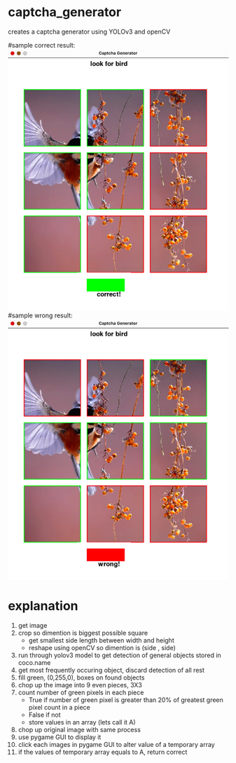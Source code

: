 # captcha_generator
creates a captcha generator using YOLOv3 and openCV

#sample correct result:
![ScreenShot](https://github.com/Tab-sp/captcha_generator/blob/main/sample_resut(1).jpg)
#sample wrong result:
![ScreenShot](https://github.com/Tab-sp/captcha_generator/blob/main/sample_result(2).jpg)

# explanation
1) get image
2) crop so dimention is biggest possible square
    - get smallest side length between width and height
    - reshape using openCV so dimention is (side , side)
3) run through yolov3 model to get detection of general objects stored in coco.name
4) get most frequently occuring object, discard detection of all rest
5) fill green, (0,255,0), boxes on found objects
6) chop up the image into 9 even pieces, 3X3
7) count number of green pixels in each piece
    - True if number of green pixel is greater than 20% of greatest green pixel count in a piece
    - False if not
    - store values in an array (lets call it A)
8) chop up original image with same process
9) use pygame GUI to display it
10) click each images in pygame GUI to alter value of a temporary array
11) if the values of temporary array equals to A, return correct
